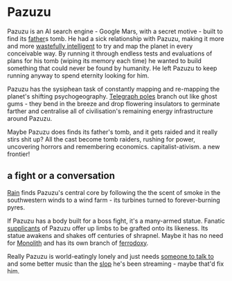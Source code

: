 # Pazuzu
Pazuzu is an AI search engine - Google Mars, with a secret motive - built to find its [father](forgotten-god-kings.md)s tomb. He had a sick relationship with Pazuzu, making it more and more [wastefully intelligent](hermit.md) to try and map the planet in every conceivable way. By running it through endless tests and evaluations of plans for his tomb (wiping its memory each time) he wanted to build something that could never be found by humanity. He left Pazuzu to keep running anyway to spend eternity looking for him.

Pazuzu has the sysiphean task of constantly mapping and re-mapping the planet's shifting psychogeography. [Telegraph poles](https://www.telegraphpoleappreciationsociety.org/) branch out like ghost gums - they bend in the breeze  and drop flowering insulators to germinate farther and centralise all of civilisation's remaining energy infrastructure around Pazuzu.

Maybe Pazuzu does finds its father's tomb, and it gets raided and it really stirs shit up? All the cast become tomb raiders, rushing for power, uncovering horrors and remembering economics. capitalist-ativism. a new frontier!

## a fight or a conversation
[Rain](Rain.md) finds Pazuzu's central core by following the the scent of smoke in the southwestern winds to a wind farm - its turbines turned to forever-burning pyres.

If Pazuzu has a body built for a boss fight, it's a many-armed statue. Fanatic [supplicants](eidolon.md) of Pazuzu offer up limbs to be grafted onto its likeness. Its statue awakens and shakes off centuries of shrapnel. Maybe it has no need for [Monolith](Monolith.md) and has its own branch of [ferrodoxy](ferrodoxy.md).

Really Pazuzu is world-eatingly lonely and just needs [someone to talk to](Loqui.md) and some better music than the [slop](transjovian-transmissions.md) he's been streaming - maybe that'd fix him.